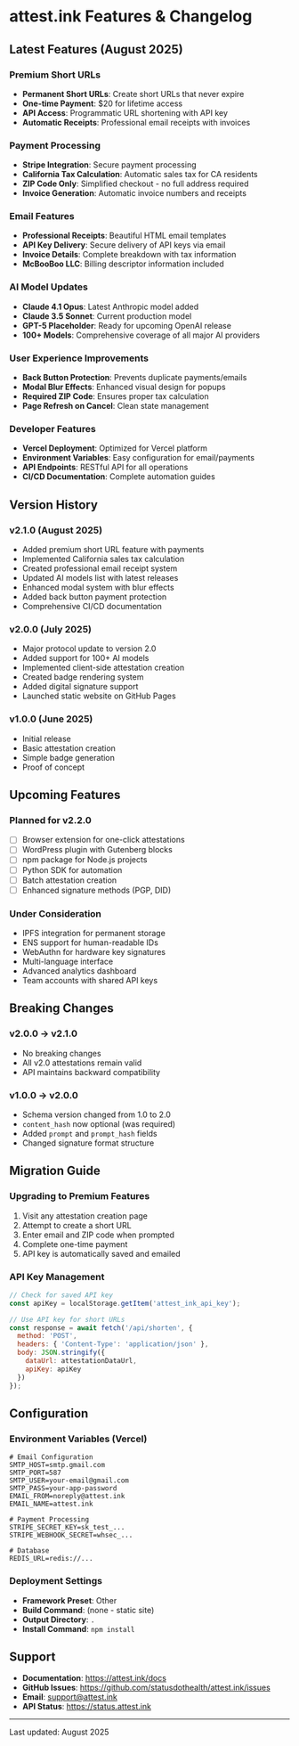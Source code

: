 # attest.ink Features & Changelog

## Latest Features (August 2025)

### Premium Short URLs
- **Permanent Short URLs**: Create short URLs that never expire
- **One-time Payment**: $20 for lifetime access
- **API Access**: Programmatic URL shortening with API key
- **Automatic Receipts**: Professional email receipts with invoices

### Payment Processing
- **Stripe Integration**: Secure payment processing
- **California Tax Calculation**: Automatic sales tax for CA residents
- **ZIP Code Only**: Simplified checkout - no full address required
- **Invoice Generation**: Automatic invoice numbers and receipts

### Email Features
- **Professional Receipts**: Beautiful HTML email templates
- **API Key Delivery**: Secure delivery of API keys via email
- **Invoice Details**: Complete breakdown with tax information
- **McBooBoo LLC**: Billing descriptor information included

### AI Model Updates
- **Claude 4.1 Opus**: Latest Anthropic model added
- **Claude 3.5 Sonnet**: Current production model
- **GPT-5 Placeholder**: Ready for upcoming OpenAI release
- **100+ Models**: Comprehensive coverage of all major AI providers

### User Experience Improvements
- **Back Button Protection**: Prevents duplicate payments/emails
- **Modal Blur Effects**: Enhanced visual design for popups
- **Required ZIP Code**: Ensures proper tax calculation
- **Page Refresh on Cancel**: Clean state management

### Developer Features
- **Vercel Deployment**: Optimized for Vercel platform
- **Environment Variables**: Easy configuration for email/payments
- **API Endpoints**: RESTful API for all operations
- **CI/CD Documentation**: Complete automation guides

## Version History

### v2.1.0 (August 2025)
- Added premium short URL feature with payments
- Implemented California sales tax calculation
- Created professional email receipt system
- Updated AI models list with latest releases
- Enhanced modal system with blur effects
- Added back button payment protection
- Comprehensive CI/CD documentation

### v2.0.0 (July 2025)
- Major protocol update to version 2.0
- Added support for 100+ AI models
- Implemented client-side attestation creation
- Created badge rendering system
- Added digital signature support
- Launched static website on GitHub Pages

### v1.0.0 (June 2025)
- Initial release
- Basic attestation creation
- Simple badge generation
- Proof of concept

## Upcoming Features

### Planned for v2.2.0
- [ ] Browser extension for one-click attestations
- [ ] WordPress plugin with Gutenberg blocks
- [ ] npm package for Node.js projects
- [ ] Python SDK for automation
- [ ] Batch attestation creation
- [ ] Enhanced signature methods (PGP, DID)

### Under Consideration
- IPFS integration for permanent storage
- ENS support for human-readable IDs
- WebAuthn for hardware key signatures
- Multi-language interface
- Advanced analytics dashboard
- Team accounts with shared API keys

## Breaking Changes

### v2.0.0 → v2.1.0
- No breaking changes
- All v2.0 attestations remain valid
- API maintains backward compatibility

### v1.0.0 → v2.0.0
- Schema version changed from 1.0 to 2.0
- `content_hash` now optional (was required)
- Added `prompt` and `prompt_hash` fields
- Changed signature format structure

## Migration Guide

### Upgrading to Premium Features
1. Visit any attestation creation page
2. Attempt to create a short URL
3. Enter email and ZIP code when prompted
4. Complete one-time payment
5. API key is automatically saved and emailed

### API Key Management
```javascript
// Check for saved API key
const apiKey = localStorage.getItem('attest_ink_api_key');

// Use API key for short URLs
const response = await fetch('/api/shorten', {
  method: 'POST',
  headers: { 'Content-Type': 'application/json' },
  body: JSON.stringify({
    dataUrl: attestationDataUrl,
    apiKey: apiKey
  })
});
```

## Configuration

### Environment Variables (Vercel)
```env
# Email Configuration
SMTP_HOST=smtp.gmail.com
SMTP_PORT=587
SMTP_USER=your-email@gmail.com
SMTP_PASS=your-app-password
EMAIL_FROM=noreply@attest.ink
EMAIL_NAME=attest.ink

# Payment Processing
STRIPE_SECRET_KEY=sk_test_...
STRIPE_WEBHOOK_SECRET=whsec_...

# Database
REDIS_URL=redis://...
```

### Deployment Settings
- **Framework Preset**: Other
- **Build Command**: (none - static site)
- **Output Directory**: `.`
- **Install Command**: `npm install`

## Support

- **Documentation**: https://attest.ink/docs
- **GitHub Issues**: https://github.com/statusdothealth/attest.ink/issues
- **Email**: support@attest.ink
- **API Status**: https://status.attest.ink

---

Last updated: August 2025